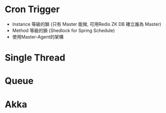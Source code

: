 # Cron Trigger
* Instance 等級的鎖 (只有 Master 能做, 可用Redis ZK DB 確立誰為 Master)
* Method 等級的鎖 (Shedlock for Spring Schedule)
* 使用Master-Agent的架構

# Single Thread
# Queue
# Akka
